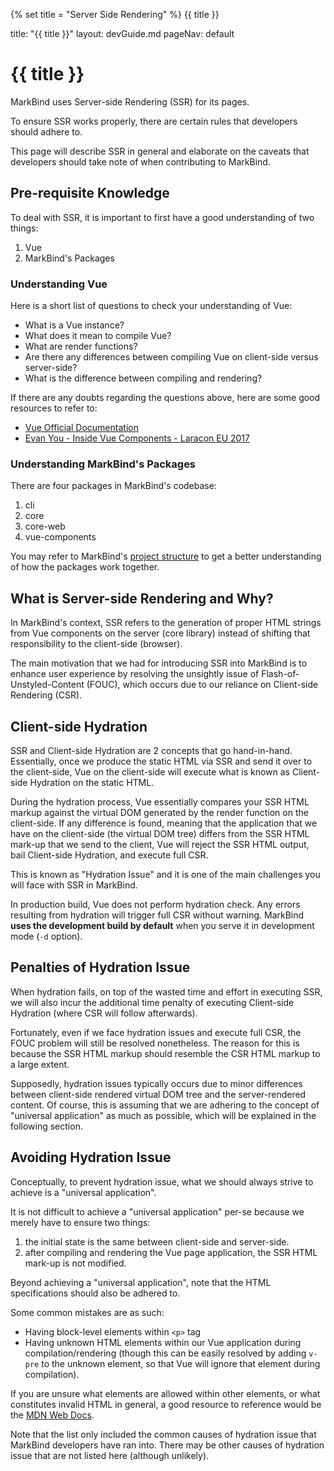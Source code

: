 {% set title = "Server Side Rendering" %}
<span id="title" class="d-none">{{ title }}</span>

<frontmatter>
  title: "{{ title }}"
  layout: devGuide.md
  pageNav: default
</frontmatter>

# {{ title }}

<div class="lead">

MarkBind uses Server-side Rendering (SSR) for its pages. 

To ensure SSR works properly, there are certain rules that developers should adhere to. 

This page will describe SSR in general and elaborate on the caveats that developers should take note of when contributing to MarkBind. 
</div>

## Pre-requisite Knowledge

To deal with SSR, it is important to first have a good understanding of two things:
1. Vue
2. MarkBind's Packages

### Understanding Vue

Here is a short list of questions to check your understanding of Vue:
- What is a Vue instance?
- What does it mean to compile Vue?
- What are render functions?
- Are there any differences between compiling Vue on client-side versus server-side?
- What is the difference between compiling and rendering?

<box type="info" header="##### Useful Resources to understand Vue better" seamless>

If there are any doubts regarding the questions above, here are some good resources to refer to:

- [Vue Official Documentation](https://vuejs.org/v2/guide)
- [Evan You - Inside Vue Components - Laracon EU 2017](https://www.youtube.com/watch?v=wZN_FtZRYC8&ab_channel=LaraconEU)
</box>

### Understanding MarkBind's Packages

There are four packages in MarkBind's codebase:
1. cli
2. core
3. core-web
4. vue-components

You may refer to MarkBind's [project structure](projectStructure.md) to get a better understanding of how the packages work together.

## What is Server-side Rendering and Why?

In MarkBind's context, SSR refers to the generation of proper HTML strings from Vue components on the server (core library) instead of shifting that responsibility to the client-side (browser). 

The main motivation that we had for introducing SSR into MarkBind is to enhance user experience by resolving the unsightly issue of Flash-of-Unstyled-Content (FOUC), which occurs due to our reliance on Client-side Rendering (CSR). 

## Client-side Hydration

SSR and Client-side Hydration are 2 concepts that go hand-in-hand. Essentially, once we produce the static HTML via SSR and send it over to the client-side, Vue on the client-side will execute what is known as Client-side Hydration on the static HTML.

During the hydration process, Vue essentially compares your SSR HTML markup against the virtual DOM generated by the render function on the client-side. If any difference is found, meaning that the application that we have on the client-side (the virtual DOM tree) differs from the SSR HTML mark-up that we send to the client, Vue will reject the SSR HTML output, bail Client-side Hydration, and execute full CSR.

This is known as "Hydration Issue" and it is one of the main challenges you will face with SSR in MarkBind. 

<box type="warning" header="#### Using production build" seamless>

In production build, Vue does not perform hydration check. Any errors resulting from hydration will trigger full CSR without warning. MarkBind **uses the development build by default** when you serve it in development mode (`-d` option).
</box>

## Penalties of Hydration Issue

When hydration fails, on top of the wasted time and effort in executing SSR, we will also incur the additional time penalty of executing Client-side Hydration (where CSR will follow afterwards).

Fortunately, even if we face hydration issues and execute full CSR, the FOUC problem will still be resolved nonetheless. The reason for this is because the SSR HTML markup should resemble the CSR HTML markup to a large extent.

Supposedly, hydration issues typically occurs due to minor differences between client-side rendered virtual DOM tree and the server-rendered content. Of course, this is assuming that we are adhering to the concept of "universal application" as much as possible, which will be explained in the following section.

## Avoiding Hydration Issue 

Conceptually, to prevent hydration issue, what we should always strive to achieve is a "universal application". 

It is not difficult to achieve a "universal application" per-se because we merely have to ensure two things:
1) the initial state is the same between client-side and server-side.
2) after compiling and rendering the Vue page application, the SSR HTML mark-up is not modified.

Beyond achieving a "universal application", note that the HTML specifications should also be adhered to. 

Some common mistakes are as such: 
- Having block-level elements within `<p>` tag
- Having unknown HTML elements within our Vue application during compilation/rendering (though this can be easily resolved by adding `v-pre` to the unknown element, so that Vue will ignore that element during compilation). 

<box type="success" seamless>

If you are unsure what elements are allowed within other elements, or what constitutes invalid HTML in general, a good resource to reference would be the [MDN Web Docs](https://developer.mozilla.org/en-US/docs/Web/HTML/Element/span).
</box>

Note that the list only included the common causes of hydration issue that MarkBind developers have ran into. There may be other causes of hydration issue that are not listed here (although unlikely).
